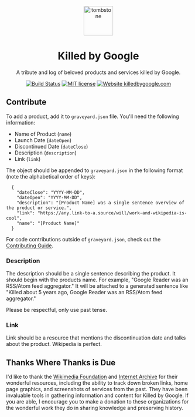 <div align="center">
  <img src="assets/tombstone.png" alt="tombstone" style="height: 80px; width: 80px; padding: 0 20px;">
  <h1>Killed by Google</h1>
  <p>A tribute and log of beloved products and services killed by Google.</p>
</div>

<div align="center">

[![Build Status](https://travis-ci.org/codyogden/killedbygoogle.svg?branch=master)](https://travis-ci.org/codyogden/killedbygoogle) [![MIT license](https://img.shields.io/badge/License-MIT-blue.svg)](/LICENSE) [![Website killedbygoogle.com](https://img.shields.io/website-up-down-green-red/http/killedbygoogle.com.svg)](http://killedbygoogle.com)



</div>

## Contribute

To add a product, add it to `graveyard.json` file. You'll need the following information:

- Name of Product (`name`)
- Launch Date (`dateOpen`)
- Discontinued Date (`dateClose`)
- Description (`description`)
- Link (`link`)

The object should be appended to `graveyard.json` in the following format (note the alphabetical order of keys):

```
  {
    "dateClose": "YYYY-MM-DD",
    "dateOpen": "YYYY-MM-DD",
    "description": "[Product Name] was a single sentence overview of the product or service.",
    "link": "https://any.link-to-a.source/will/work-and-wikipedia-is-cool",
    "name": "[Product Name]"
  }
```

For code contributions outside of `graveyard.json`, check out the [Contributing Guide](.github/CONTRIBUTING.md).

### Description
The description should be a single sentence describing the product. It should begin with the products name. For example, "Google Reader was an RSS/Atom feed aggregator." It will be attached to a generated sentence like "Killed about 5 years ago, Google Reader was an RSS/Atom feed aggregator."

Please be respectful, only use past tense.

### Link
Link should be a resource that mentions the discontinuation date and talks about the product. Wikipedia is perfect.

## Thanks Where Thanks is Due
I'd like to thank the [Wikimedia Foundation](https://wikimediafoundation.org) and [Internet Archive](https://archive.org/) for their wonderful resources, including the ability to track down broken links, home page graphics, and screenshots of services from the past. They have been invaluable tools in gathering information and content for Killed by Google. If you are able, I encourage you to make a donation to these organizations for the wonderful work they do in sharing knowledge and preserving history.
